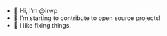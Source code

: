 - 👋 Hi, I’m @irwp
- 🌱 I’m starting to contribute to open source projects! 
- 🔧 I like fixing things. 

<!---- 👀 I’m currently learning ...
- 💞️ I’m looking to collaborate on ...
- 📫 How to reach me ...

<!---
irwp/irwp is a ✨ special ✨ repository because its `README.md` (this file) appears on your GitHub profile.
You can click the Preview link to take a look at your changes.
--->
